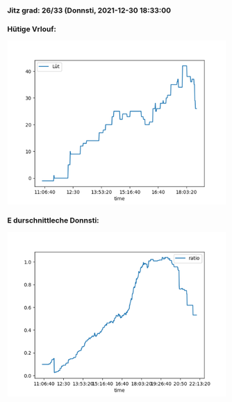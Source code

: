 ### Jitz grad: 26/33 (Donnsti, 2021-12-30 18:33:00

### Hütige Vrlouf:
![Graph](Today.png)

### E durschnittleche Donnsti:
![Graph](Donnsti.png)